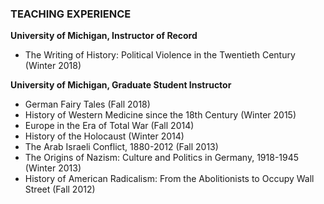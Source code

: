 ### TEACHING EXPERIENCE

**University of Michigan, Instructor of Record**

* The Writing of History: Political Violence in the Twentieth Century (Winter 2018)

**University of Michigan, Graduate Student Instructor**

* German Fairy Tales (Fall 2018)
* History of Western Medicine since the 18th Century (Winter 2015)
* Europe in the Era of Total War (Fall 2014)
* History of the Holocaust (Winter 2014)
* The Arab Israeli Conflict, 1880-2012 (Fall 2013)
* The Origins of Nazism: Culture and Politics in Germany, 1918-1945 (Winter 2013)
* History of American Radicalism: From the Abolitionists to Occupy Wall Street (Fall 2012)
